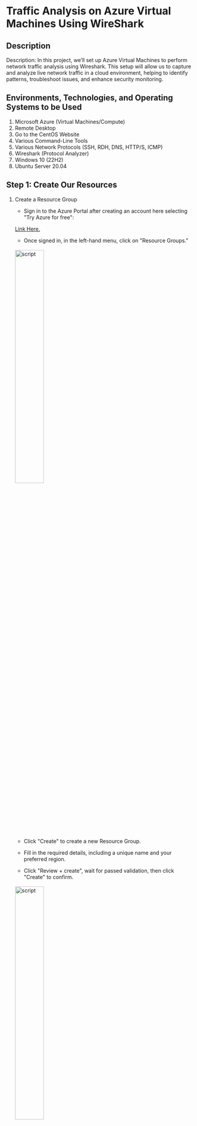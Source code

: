 # Traffic Analysis on Azure Virtual Machines Using WireShark
<h2>Description</h2>
Description: In this project, we’ll set up Azure Virtual Machines to perform network traffic analysis using Wireshark. This setup will allow us to capture and analyze live network traffic in a cloud environment, helping to identify patterns, troubleshoot issues, and enhance security monitoring.

<h2>Environments, Technologies, and Operating Systems to be Used </h2>
<ol>
   <li>Microsoft Azure (Virtual Machines/Compute)</li>
   <li>Remote Desktop</li>
   <li>Go to the CentOS Website</li>
   <li>Various Command-Line Tools</li>
   <li>Various Network Protocols (SSH, RDH, DNS, HTTP/S, ICMP)</li>
   <li>Wireshark (Protocol Analyzer)</li>
   <li>Windows 10 (22H2)</li>
   <li>Ubuntu Server 20.04</li>
  
</ol>
<h2>Step 1: Create Our Resources </h2>
<ol>

  
   <li>Create a Resource Group</li>
   <ul>
      <li>Sign in to the Azure Portal after creating an account here selecting "Try Azure for free": 
   </ul>
   
   [Link Here.](https://azure.microsoft.com/en-us/pricing/purchase-options/azure-account/search?ef_id=_k_CjwKCAiA6t-6BhA3EiwAltRFGKPFQZAFQkCKMF_0KQgrv9Ral7t4-GQ74Hnqm972Ou9o2iMy41JciBoCzQ0QAvD_BwE_k_&OCID=AIDcmmfq865whp_SEM__k_CjwKCAiA6t-6BhA3EiwAltRFGKPFQZAFQkCKMF_0KQgrv9Ral7t4-GQ74Hnqm972Ou9o2iMy41JciBoCzQ0QAvD_BwE_k_&gad_source=1&gclid=CjwKCAiA6t-6BhA3EiwAltRFGKPFQZAFQkCKMF_0KQgrv9Ral7t4-GQ74Hnqm972Ou9o2iMy41JciBoCzQ0QAvD_BwE)
      </li>
   <ul>
      <li>Once signed in, in the left-hand menu, click on "Resource Groups."</li>
   </ul>
   <br>
      <img src="https://imgur.com/d995KP2.png" height="40%" width="40%" alt="script"/>
   <br/>  
   <ul>
      <li>Click "Create" to create a new Resource Group.</li>
   </ul>
   <ul>
      <li>Fill in the required details, including a unique name and your preferred region.</li>
   </ul>
   <ul>
      <li>Click "Review + create", wait for passed validation, then click "Create" to confirm.</li>
   </ul>
   <br>
      <img src="https://imgur.com/PzsbuzU.png" height="40%" width="40%" alt="script"/>
   <br/>  
   <br>
      <img src="https://imgur.com/Z9VSNDJ.png" height="40%" width="40%" alt="script"/>
   <br/>  
  
   <li>Create a Windows 10 Virtual Machine (VM)</li>
   <ul>
      <li>In the Azure Portal, click on "Create a resource" in the left-hand menu.</li>
   </ul>
   <br>
      <img src="https://imgur.com/Mm9gVM5.png" height="40%" width="40%" alt="script"/>
   <br/> 
   <ul>
      <li>Search for "Windows 10" and select the drop down arrow next to "Create" and select the appropriate VM image: "Windows 10 Pro, version 22H2" </li>
   </ul>
   <br>
      <img src="https://imgur.com/FFSdT4A.png" height="40%" width="40%" alt="script"/>
   <br/>
   <ul>
      <li>Click "Create" to start the VM creation process.</li>
   </ul>
   <ul>
      <li>Fill in the required details, such as VM name, region, and admin username and password./li>
   </ul>
     <ul>
      <li>Under the "Resource Group" section, select the Resource Group created earlier.</li>
   </ul>
    <br>
      <img src="https://imgur.com/IZWKHXX.png" height="40%" width="40%" alt="script"/>
   <br/>
   <ul>
      <li>Be sure to set the details for the "Administrator account" so you can sign in. We used the credentials, user:helpdeskadmin pass: Password123! </li>
   </ul>
      <br>
      <img src="https://imgur.com/P3dN4Nj.png" height="40%" width="40%" alt="script"/>
   <br/>
   <ul>
      <li>Click 'Next' , leave the "Disks" tab as is.</li>
   </ul>
     <ul>
      <li>On the "Networking" tab For the Virtual Network (Vnet) and Subnet, let the VM create a new one.</li>
   </ul>
      <br>
      <img src="https://imgur.com/hsEOaqr.png" height="40%" width="40%" alt="script"/>
   <br/>
     <ul>
      <li>Complete the remaining VM configuration settings as needed.</li>
   </ul>
     <ul>
      <li>Click "Review + create" and then "Create" to confirm.</li>
   </ul>
   <br>
      <img src="https://imgur.com/I4UirZQ.png" height="40%" width="40%" alt="script"/>
   <br/>

   
 <li>Create a Linux (Ubuntu) VM</li>
   <ul>
      <li>In the Azure Portal, click on "Create a resource" in the left-hand menu.</li>
   </ul>
   <ul>
      <li>Search for "Ubuntu" and select the appropriate VM image: Ubuntu Server 20.04 LTS</li>
   </ul>
   <ul>
      <li>Click "Create" to start the VM creation process.</li>
   </ul>
   <ul>
      <li>Fill in the required details, such as VM name, region, and admin username and password./li>
   </ul>
     <ul>
      <li>Under the "Resource Group" section, select the Resource Group created earlier.</li>
   </ul>
   <br>
      <img src="https://imgur.com/crqvKAj.png" height="40%" width="40%" alt="script"/>
   <br/>
   <ul>
      <li>Be sure to select "Password" for the "Authentication Type" and set the details for the "Administrator account" so you can sign in. We used the credentials, user:helpdeskadmin pass: Password123!</li>
   </ul>
   <br>
      <img src="https://imgur.com/cqhK6tl.png" height="40%" width="40%" alt="script"/>
   <br/>
   <ul>
      <li>Click 'Next' , leave the "Disks" tab as is.</li>
   </ul>
     <ul>
      <li>For the Virtual Network (Vnet) and Subnet, select the one created while setting up the Windows 10 VM.</li>
   </ul>
   <br>
      <img src="https://imgur.com/bApiQmT.png" height="40%" width="40%" alt="script"/>
   <br/>
     <ul>
      <li>Complete the remaining VM configuration settings as needed.</li>
   </ul>
     <ul>
      <li>Click "Review + create" and then "Create" to confirm.</li>
   </ul>
   <br>
      <img src="https://imgur.com/sTNpMIc.png" height="40%" width="40%" alt="script"/>
   <br/>


 <li>Observe Your Virtual Network within Network Watcher</li>
   <ul>
      <li>In the Azure Portal, click on "All services" in the left-hand menu > "Monitor" tab > Under "Monitoring tools" select "Network Watcher". </li>
   </ul>
   <ul>
      <li>Select the Virtual Network you created earlier.</li>
   </ul>
   <ul>
      <li>Observe the details of your Virtual Network, including the connected VMs and subnets.</li>
   </ul>
   <ul>
      <li>Add pic for reference</li>
   </ul>
   
</ol>
</ol>
<h2> Step 2: Observing ICMP Traffic </h2>
In this section, we will use Wireshark to observe ICMP traffic between the Windows 10 and Ubuntu VMs, and also between the Windows 10 VM and a public website. We will also demonstrate how Network Security Group rules can be used to control ICMP traffic.
<ol>
   <li>Connect to Windows 10 VM and Install Wireshark</li>
   <ul>
      <li>Use Remote Desktop to connect to your Windows 10 Virtual Machine. From the left-hand menu Select "Virtual machines" > Select the Windows 10 VM you created > Select "Start" to run it. </li>
   </ul>
    <br>
      <img src="https://imgur.com/NTA1eKx.png" height="40%" width="40%" alt="script"/>
   <br/>
    <ul>
      <li>Next, select "Connect", and "Download RDP file" run the downloaded file, and sign into the VM. </li>
   </ul>
    <br>
      <img src="https://imgur.com/Lx5Gd4s.png" height="40%" width="40%" alt="script"/>
   <br/>
   <br>
      <img src="https://imgur.com/eQj25xa.png" height="40%" width="40%" alt="script"/>
   <br/>
   <br>
      <img src="https://imgur.com/5hL700Y.png" height="40%" width="40%" alt="script"/>
   <br/>
    <ul>
      <li>Within your Windows 10 Virtual Machine, download Wireshark from the official website: https://www.wireshark.org/#downloadLink </li>
   </ul>
    <ul>
      <li>Install Wireshark following the installation wizard instructions.</li>
   </ul>
   <br>
      <img src="https://imgur.com/Wbdv8Qr.png" height="40%" width="40%" alt="script"/>
   <br/>
   <br>
      <img src="https://imgur.com/PWM93zp.png" height="40%" width="40%" alt="script"/>
   <br/>
   <li>Filter and Observe ICMP Traffic</li>
    <ul>
      <li>Open Wireshark and start a new capture. Click Capture > Start</li>
   </ul>
   <br>
      <img src="https://imgur.com/Pd2pHLU.png" height="40%" width="40%" alt="script"/>
   <br/>
    <ul>
      <li>Set the filter to "icmp" to display only ICMP traffic. On the "Apply a display filter" box, type "ICMP" and click Enter. Observe the analysis window is blank and not displaying any filtered data. </li>
   </ul>
   <br>
      <img src="https://imgur.com/Pd2pHLU.png" height="40%" width="40%" alt="script"/>
   <br/>
   <br>
      <img src="https://imgur.com/UBa30cz.png" height="40%" width="40%" alt="script"/>
   <br/>
    <ul>
      <li>Retrieve the private IP address of the Ubuntu VM from the Azure Portal. From the left-hand menu select Virtual machines > Select your Ubuntu VM > your private IP should appear under the VM properties. Ours is: 10.0.0.5 </li>
   </ul>
    <ul>
      <li>Open Command Prompt or PowerShell in the Windows 10 VM and ping the Ubuntu VM using the command: 'ping <Ubuntu_VM_IP>'. </li>
   </ul>
   <br>
      <img src="https://imgur.com/cPiAApL.png" height="40%" width="40%" alt="script"/>
   <br/>
    <ul>
      <li>Observe the ping requests and replies within Wireshark displaying the reply pings from the Windows 10 VM to the Ubuntu VM.</li>
   </ul>
   <li>Ping a Public Website and Observe Traffic</li>
    <ul>
      <li>From the Windows 10 VM, attempt to ping a public website (e.g., www.amazon.com) using the command: ping www.amazon.com</li>
   </ul>
       <ul>
      <li>Observe the ICMP traffic between the Windows 10 VM and the public website in Wireshark.</li>
   </ul>
   <br>
      <img src="https://imgur.com/XyfjGFj.png" height="40%" width="40%" alt="script"/>
   <br/
  <li>Control ICMP Traffic Using Network Security Group</li>
    <ul>
      <li>Initiate a perpetual/non-stop ping from your Windows 10 VM to your Ubuntu VM using the command: 'ping -t <Ubuntu_VM_IP>'</li>
   </ul>
    <ul>
      <li>In the Azure Portal, navigate to the Network Security Group (NSG) associated with your Ubuntu VM.</li>
   </ul>
    <ul>
      <li>Click on "Inbound security rules" in the left menu.</li>
   </ul>   
    <ul>
      <li>Click on the "+ Add" button in the top menu.</li>
   </ul> 
    <ul>
      <li>Configure the new rule as follows:</li>
      <ul><li>Source: Any</li></ul>
      <ul><li>Source Port Ranges: *</li></ul>
      <ul><li>Destination: Any</li></ul>
      <ul><li>Service: Custom</li></ul>
      <ul><li>Destination Port Ranges: *</li></ul>
      <ul><li>Protocol: ICMP</li></ul>
      <ul><li>Action: Deny</li></ul>
   </ul> 
    <ul>
      <li>Click "Add" to create the rule.</li>
    </ul>
   <ul>
      <li>Observe the ICMP traffic in Wireshark and the command line Ping activity, which should be interrupted due to the new rule.</li>
   </ul>
   <li>Re-enable ICMP Traffic and Observe the Result</li>
    <ul>
      <li>In the Azure Portal, navigate to the NSG associated with your Ubuntu VM.</li>
   </ul>  
   <ul>
      <li>Locate the ICMP rule you created earlier and delete it to re-enable ICMP traffic.</li>
   </ul>
   <ul>
      <li>Observe the ICMP traffic in Wireshark and the command line Ping activity, which should resume.</li>
   </ul>
    <li>Stop the Ping Activity</li>
    <ul>
      <li>In the Command Prompt or PowerShell, press Ctrl+C to stop the continuous ping activity.</li>
   </ul>  
</ol>



        
<h2>Step 4: Observing SSH Traffic </h2>
In this section, we will use Wireshark to observe SSH traffic between the Windows 10 and Ubuntu VMs. We will establish an SSH connection and execute commands within the Ubuntu VM, monitoring the SSH traffic in Wireshark.
<ol>
   <li>Filter for SSH Traffic in Wireshark</li>
   <ul>
      <li>In Wireshark, update the filter to "ssh" to display only SSH traffic.</li>
   </ul>
  <li>Establish an SSH Connection</li>
   <ul>
      <li>If you don't have an SSH client installed on your Windows 10 VM, download and install one such as PuTTY: https://www.putty.org/ </li>
   </ul>
   <ul>
      <li>Open the SSH client and enter the private IP address of your Ubuntu VM.</li>
   </ul>
   <ul>
      <li>Connect to the Ubuntu VM using the appropriate username and password.</li>
   </ul>
   <ul>
      <li>Observe the SSH traffic in Wireshark as the connection is established.</li>
   </ul>
   <img src="https://i.imgur.com/RXI5kjZ.png" height="30%" width="30%" alt="script"/>
   <br/>
   <li>Execute Commands and Observe SSH Traffic</li>
   </ul>
   <ul>
      <li>In the SSH session, type the following command and press [Enter]: ls -lasth</li>
   </ul>
   <ul>
      <li>Observe the SSH traffic in Wireshark.</li>
   </ul>
   <ul>
      <li>Type the following command and press [Enter]: touch hi.txt</li>
   </ul>
      <ul>
      <li>Observe the SSH traffic in Wireshark.</li>
   </ul>
   <li>Close the SSH Connection</li>
   <ul>
      <li>In the SSH session, type exit and press [Enter] to close the connection.</li>
   </ul>
    <ul>
      <li>Observe the SSH traffic in Wireshark as the connection is closed.</li>
   </ul>
</ol>
<h2>Step 5: Observing DNS Traffic </h2>
In this section, we will use Wireshark to observe DNS traffic within the Windows 10 VM. We will use the nslookup command to query the IP addresses of two websites and monitor the DNS traffic in Wireshark.
<ol>
   <li>Filter for DNS Traffic in Wireshark</li>
   <ul>
      <li>In Wireshark, update the filter to "dns" to display only DNS traffic.</li>
   </ul>
   <li>Query IP Addresses Using nslookup</li>
   <ul>
      <li>Open Command Prompt or PowerShell in the Windows 10 VM.</li>
   </ul>
   <ul>
      <li>Type the following command and press [Enter]: nslookup ufc.com</li>
   </ul>
   <ul>
      <li>Observe the DNS traffic in Wireshark as the IP address for ufc.com is resolved.</li>
   </ul>
</ol>

   <h2>Step 6: Conclusion</h2>
 Through this project, we successfully leveraged Wireshark on Azure VMs to monitor and analyze various types of network traffic, including RDP, DNS, DHCP, SSH, and ICMP. This hands-on setup provided valuable insights into common traffic patterns, allowing us to observe and understand these protocols in action, troubleshoot potential issues, and strengthen network security awareness in a cloud environment.     
</ol>
